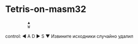# Tetris-on-masm32

              ▲
              W
control: ◄  A   D  ►
              S
              ▼
Извините исходники случайно удалил
